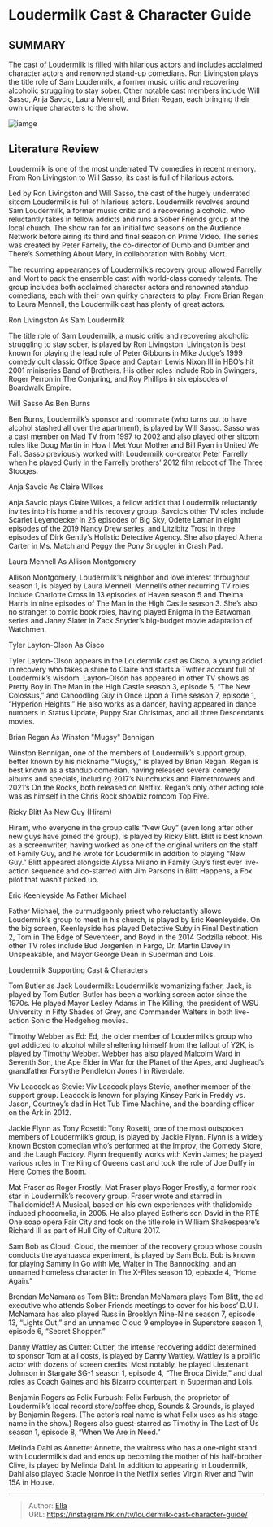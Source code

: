 # Loudermilk Cast &amp; Character Guide


## SUMMARY 



  The cast of Loudermilk is filled with hilarious actors and includes acclaimed character actors and renowned stand-up comedians.   Ron Livingston plays the title role of Sam Loudermilk, a former music critic and recovering alcoholic struggling to stay sober.   Other notable cast members include Will Sasso, Anja Savcic, Laura Mennell, and Brian Regan, each bringing their own unique characters to the show.  

![iamge](https://static1.srcdn.com/wordpress/wp-content/uploads/2024/01/20_loudermilk.jpg)

## Literature Review
Loudermilk is one of the most underrated TV comedies in recent memory. From Ron Livingston to Will Sasso, its cast is full of hilarious actors.




Led by Ron Livingston and Will Sasso, the cast of the hugely underrated sitcom Loudermilk is full of hilarious actors. Loudermilk revolves around Sam Loudermilk, a former music critic and a recovering alcoholic, who reluctantly takes in fellow addicts and runs a Sober Friends group at the local church. The show ran for an initial two seasons on the Audience Network before airing its third and final season on Prime Video. The series was created by Peter Farrelly, the co-director of Dumb and Dumber and There’s Something About Mary, in collaboration with Bobby Mort.




The recurring appearances of Loudermilk’s recovery group allowed Farrelly and Mort to pack the ensemble cast with world-class comedy talents. The group includes both acclaimed character actors and renowned standup comedians, each with their own quirky characters to play. From Brian Regan to Laura Mennell, the Loudermilk cast has plenty of great actors.


 Ron Livingston As Sam Loudermilk 
         

The title role of Sam Loudermilk, a music critic and recovering alcoholic struggling to stay sober, is played by Ron Livingston. Livingston is best known for playing the lead role of Peter Gibbons in Mike Judge’s 1999 comedy cult classic Office Space and Captain Lewis Nixon III in HBO’s hit 2001 miniseries Band of Brothers. His other roles include Rob in Swingers, Roger Perron in The Conjuring, and Roy Phillips in six episodes of Boardwalk Empire.






 Will Sasso As Ben Burns 
          

Ben Burns, Loudermilk’s sponsor and roommate (who turns out to have alcohol stashed all over the apartment), is played by Will Sasso. Sasso was a cast member on Mad TV from 1997 to 2002 and also played other sitcom roles like Doug Martin in How I Met Your Mother and Bill Ryan in United We Fall. Sasso previously worked with Loudermilk co-creator Peter Farrelly when he played Curly in the Farrelly brothers’ 2012 film reboot of The Three Stooges.



 Anja Savcic As Claire Wilkes 
          

Anja Savcic plays Claire Wilkes, a fellow addict that Loudermilk reluctantly invites into his home and his recovery group. Savcic’s other TV roles include Scarlet Leyendecker in 25 episodes of Big Sky, Odette Lamar in eight episodes of the 2019 Nancy Drew series, and Litzibitz Trost in three episodes of Dirk Gently’s Holistic Detective Agency. She also played Athena Carter in Ms. Match and Peggy the Pony Snuggler in Crash Pad.






 Laura Mennell As Allison Montgomery 
          

Allison Montgomery, Loudermilk’s neighbor and love interest throughout season 1, is played by Laura Mennell. Mennell’s other recurring TV roles include Charlotte Cross in 13 episodes of Haven season 5 and Thelma Harris in nine episodes of The Man in the High Castle season 3. She’s also no stranger to comic book roles, having played Enigma in the Batwoman series and Janey Slater in Zack Snyder’s big-budget movie adaptation of Watchmen.



 Tyler Layton-Olson As Cisco 
          

Tyler Layton-Olson appears in the Loudermilk cast as Cisco, a young addict in recovery who takes a shine to Claire and starts a Twitter account full of Loudermilk’s wisdom. Layton-Olson has appeared in other TV shows as Pretty Boy in The Man in the High Castle season 3, episode 5, “The New Colossus,” and Canoodling Guy in Once Upon a Time season 7, episode 1, “Hyperion Heights.” He also works as a dancer, having appeared in dance numbers in Status Update, Puppy Star Christmas, and all three Descendants movies.






 Brian Regan As Winston &#34;Mugsy&#34; Bennigan 
          

Winston Bennigan, one of the members of Loudermilk’s support group, better known by his nickname “Mugsy,” is played by Brian Regan. Regan is best known as a standup comedian, having released several comedy albums and specials, including 2017’s Nunchucks and Flamethrowers and 2021’s On the Rocks, both released on Netflix. Regan’s only other acting role was as himself in the Chris Rock showbiz romcom Top Five.



 Ricky Blitt As New Guy (Hiram) 
          

Hiram, who everyone in the group calls “New Guy” (even long after other new guys have joined the group), is played by Ricky Blitt. Blitt is best known as a screenwriter, having worked as one of the original writers on the staff of Family Guy, and he wrote for Loudermilk in addition to playing “New Guy.” Blitt appeared alongside Alyssa Milano in Family Guy’s first ever live-action sequence and co-starred with Jim Parsons in Blitt Happens, a Fox pilot that wasn’t picked up.






 Eric Keenleyside As Father Michael 
          

Father Michael, the curmudgeonly priest who reluctantly allows Loudermilk’s group to meet in his church, is played by Eric Keenleyside. On the big screen, Keenleyside has played Detective Suby in Final Destination 2, Tom in The Edge of Seventeen, and Boyd in the 2014 Godzilla reboot. His other TV roles include Bud Jorgenlen in Fargo, Dr. Martin Davey in Unspeakable, and Mayor George Dean in Superman and Lois.



 Loudermilk Supporting Cast &amp; Characters 
          

Tom Butler as Jack Loudermilk: Loudermilk’s womanizing father, Jack, is played by Tom Butler. Butler has been a working screen actor since the 1970s. He played Mayor Lesley Adams in The Killing, the president of WSU University in Fifty Shades of Grey, and Commander Walters in both live-action Sonic the Hedgehog movies.




Timothy Webber as Ed: Ed, the older member of Loudermilk’s group who got addicted to alcohol while sheltering himself from the fallout of Y2K, is played by Timothy Webber. Webber has also played Malcolm Ward in Seventh Son, the Ape Elder in War for the Planet of the Apes, and Jughead’s grandfather Forsythe Pendleton Jones I in Riverdale.

Viv Leacock as Stevie: Viv Leacock plays Stevie, another member of the support group. Leacock is known for playing Kinsey Park in Freddy vs. Jason, Courtney’s dad in Hot Tub Time Machine, and the boarding officer on the Ark in 2012.

Jackie Flynn as Tony Rosetti: Tony Rosetti, one of the most outspoken members of Loudermilk’s group, is played by Jackie Flynn. Flynn is a widely known Boston comedian who’s performed at the Improv, the Comedy Store, and the Laugh Factory. Flynn frequently works with Kevin James; he played various roles in The King of Queens cast and took the role of Joe Duffy in Here Comes the Boom.

Mat Fraser as Roger Frostly: Mat Fraser plays Roger Frostly, a former rock star in Loudermilk’s recovery group. Fraser wrote and starred in Thalidomide!! A Musical, based on his own experiences with thalidomide-induced phocomelia, in 2005. He also played Esther’s son David in the RTÉ One soap opera Fair City and took on the title role in William Shakespeare’s Richard III as part of Hull City of Culture 2017.




Sam Bob as Cloud: Cloud, the member of the recovery group whose cousin conducts the ayahuasca experiment, is played by Sam Bob. Bob is known for playing Sammy in Go with Me, Walter in The Bannocking, and an unnamed homeless character in The X-Files season 10, episode 4, “Home Again.”

Brendan McNamara as Tom Blitt: Brendan McNamara plays Tom Blitt, the ad executive who attends Sober Friends meetings to cover for his boss’ D.U.I. McNamara has also played Russ in Brooklyn Nine-Nine season 7, episode 13, “Lights Out,” and an unnamed Cloud 9 employee in Superstore season 1, episode 6, “Secret Shopper.”

Danny Wattley as Cutter: Cutter, the intense recovering addict determined to sponsor Tom at all costs, is played by Danny Wattley. Wattley is a prolific actor with dozens of screen credits. Most notably, he played Lieutenant Johnson in Stargate SG-1 season 1, episode 4, “The Broca Divide,” and dual roles as Coach Gaines and his Bizarro counterpart in Superman and Lois.




Benjamin Rogers as Felix Furbush: Felix Furbush, the proprietor of Loudermilk’s local record store/coffee shop, Sounds &amp; Grounds, is played by Benjamin Rogers. (The actor’s real name is what Felix uses as his stage name in the show.) Rogers also guest-starred as Timothy in The Last of Us season 1, episode 8, “When We Are in Need.”

Melinda Dahl as Annette: Annette, the waitress who has a one-night stand with Loudermilk’s dad and ends up becoming the mother of his half-brother Clive, is played by Melinda Dahl. In addition to appearing in Loudermilk, Dahl also played Stacie Monroe in the Netflix series Virgin River and Twin 15A in House.



---

> Author: [Ella](https://instagram.hk.cn/)  
> URL: https://instagram.hk.cn/tv/loudermilk-cast-character-guide/  

